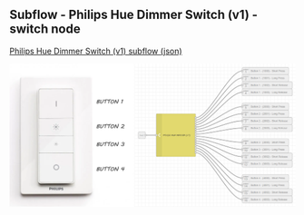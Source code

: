 ## Subflow - Philips Hue Dimmer Switch (v1) - switch node
[Philips Hue Dimmer Switch (v1) subflow (json)](https://github.com/EvisHome/Node-RED/blob/main/Dimmer-Switches/Subflow-Philips-Hue-Dimmer-Switch.json)

![image](img/image.png)

